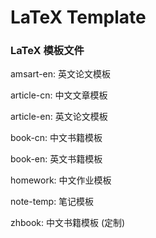 # LaTeX Template

### LaTeX 模板文件

amsart-en: 英文论文模板

article-cn: 中文文章模板

article-en: 英文论文模板

book-cn: 中文书籍模板

book-en: 英文书籍模板

homework: 中文作业模板

note-temp: 笔记模板

zhbook: 中文书籍模板 (定制)
